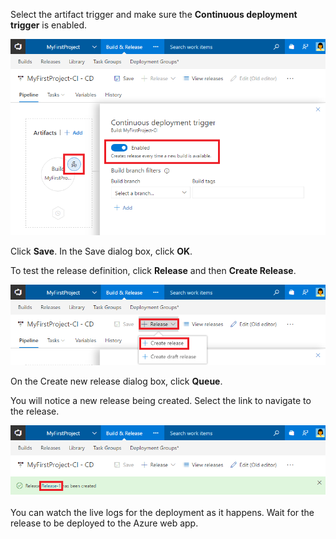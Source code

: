 Select the artifact trigger and make sure the **Continuous deployment trigger** is enabled. 

![build artifact trigger in release definition](_img/build-artifact-trigger-in-release-definition.png)

Click **Save**. In the Save dialog box, click **OK**. 

To test the release definition, click **Release** and then **Create Release**.

![create release](_img/create-release.png)

On the Create new release dialog box, click **Queue**.

You will notice a new release being created. Select the link to navigate to the release.

![new release created message](_img/new-release-created-message.png)

You can watch the live logs for the deployment as it happens. Wait for the release to be deployed to the Azure web app.